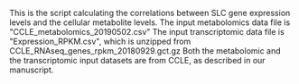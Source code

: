 This is the script calculating the correlations between SLC gene expression levels and the cellular metabolite levels.
The input metabolomics data file is "CCLE_metabolomics_20190502.csv"
The input transcriptomic data file is "Expression_RPKM.csv", which is unzipped from CCLE_RNAseq_genes_rpkm_20180929.gct.gz
Both the metabolomic and the transcriptomic input datasets are from CCLE, as described in our manuscript.
